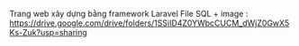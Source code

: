 Trang web xây dựng bằng framework Laravel
File SQL + image : https://drive.google.com/drive/folders/1SSiID4Z0YWbcCUCM_dWjZ0GwX5Ks-Zuk?usp=sharing